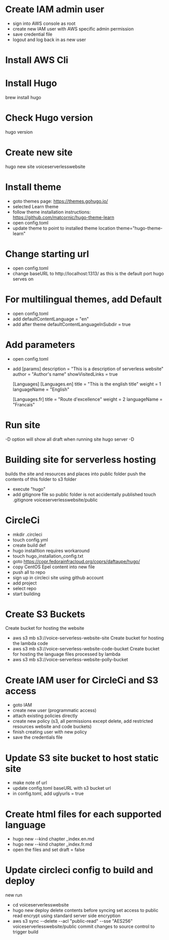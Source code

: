# Create IAM admin user
- sign into AWS console as root
- create new IAM user with AWS specific admin permission
- save credential file
- logout and log back in as new user

# Install AWS Cli

# Install Hugo
brew install hugo

# Check Hugo version
hugo version

# Create new site
hugo new site voiceserverlesswebsite

# Install theme
- goto themes page: https://themes.gohugo.io/
- selected Learn theme
- follow theme installation instructions: https://github.com/matcornic/hugo-theme-learn
- open config.toml
- update theme to point to installed theme location theme="hugo-theme-learn"

# Change starting url
- open config.toml
- change baseURL to http://localhost:1313/ as this is the default port hugo serves on

# For multilingual themes, add Default
- open config.toml
- add defaultContentLanguage = "en"
- add after theme defaultContentLanguageInSubdir = true

# Add parameters
- open config.toml
- add
    [params]
        description = "This is a description of serverless website"
        author = "Author's name"
        showVisitedLinks = true

    [Languages]
    [Languages.en]
    title = "This is the english title"
    weight = 1
    languageName = "English"

    [Languages.fr]
    title = "Route d'excellence"
    weight = 2
    languageName = "Francais"

# Run site
-D option will show all draft when running site
hugo server -D

# Building site for serverless hosting
builds the site and resources and places into public folder
push the contents of this folder to s3 folder
- execute "hugo"
- add gitignore file so public folder is not accidentally published
touch .gitignore
voiceserverlesswebsite/public

# CircleCi
- mkdir .circleci
- touch config.yml
- create build def
- hugo installtion requires workaround
- touch hugo_installation_config.txt
- goto https://copr.fedorainfracloud.org/coprs/daftaupe/hugo/
- copy CentOS Epel content into new file
- push all to repo
- sign up in circleci site using github account
- add project
- select repo
- start building

# Create S3 Buckets
Create bucket for hosting the website
- aws s3 mb s3://voice-serverless-website-site
Create bucket for hosting the lambda code
- aws s3 mb s3://voice-serverless-website-code-bucket
Create bucket for hosting the language files processed by lambda
- aws s3 mb s3://voice-serverless-website-polly-bucket

# Create IAM user for CircleCi and S3 access
- goto IAM
- create new user (programmatic access)
- attach existing policies directly
- create new policy (s3, all permissions except delete, add restricted resources website and code buckets)
- finish creating user with new policy
- save the credentials file

# Update S3 site bucket to host static site
- make note of url
- update config.toml baseURL with s3 bucket url
- in config.toml, add uglyurls = true

# Create html files for each supported language
- hugo new --kind chapter _index.en.md
- hugo new --kind chapter _index.fr.md
- open the files and set draft = false

# Update circleci config to build and deploy
new run
- cd voiceserverlesswebsite
- hugo
new deploy
delete contents before syncing
set access to public read
encrypt using standard server side encryption
- aws s3 sync --delete --acl "public-read" --sse "AES256" voiceserverlesswebsite/public
commit changes to source control to trigger build